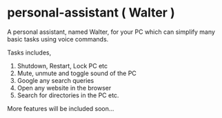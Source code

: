 # personal-assistant ( Walter )
A personal assistant, named Walter, for your PC which can simplify many basic tasks using voice commands.

Tasks includes,
1. Shutdown, Restart, Lock PC etc
2. Mute, unmute and toggle sound of the PC
3. Google any search queries
4. Open any website in the browser
5. Search for directories in the PC etc.

More features will be included soon...
